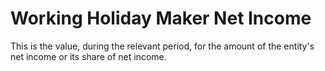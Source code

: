 # Working Holiday Maker Net Income
This is the value, during the relevant period, for the amount of the entity's net income or its share of net income.